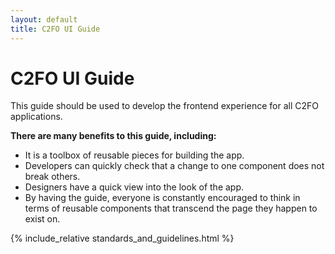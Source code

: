 ```yaml
---
layout: default
title: C2FO UI Guide
---
```

<h1 class="heading heading--large">C2FO UI Guide</h1>
<p>This guide should be used to develop the frontend experience for all C2FO applications.</p>
<p><strong>There are many benefits to this guide, including:</strong></p>
<ul>
    <li>It is a toolbox of reusable pieces for building the app.</li>
    <li>Developers can quickly check that a change to one component does not break others.</li>
    <li>Designers have a quick view into the look of the app.</li>
    <li>By having the guide, everyone is constantly encouraged to think in terms of reusable components that transcend the page they happen to exist on.</li>
</ul>
{% include_relative standards_and_guidelines.html %}